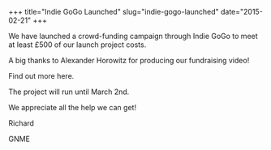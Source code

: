 +++
title="Indie GoGo Launched"
slug="indie-gogo-launched"
date="2015-02-21"
+++

We have launched a crowd-funding campaign through Indie GoGo to meet at least £500 of our launch project costs.

A big thanks to Alexander Horowitz for producing our fundraising video!

Find out more here.

The project will run until March 2nd.

We appreciate all the help we can get!

Richard

GNME
